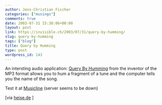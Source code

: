 ```yaml
---
author: Jens-Christian Fischer
categories: ["musings"]
comments: true
date: 2003-07-31 15:38:06+00:00
layout: post
link: https://invisible.ch/2003/07/31/query-by-humming/
slug: query-by-humming
tags: ["blog"]
title: Query by Humming
type: post
wordpress_id: 143
---
```


An intersting audio application: [Query By Humming](https://cebit2003.fraunhofer.de/servlet/is/4107/) from the inventor of the MP3 format allows you to hum a fragment of a tune and the computer tells you the name of the song.

Test it at [Musicline](https://www.musicline.de/de/melodiesuche) (server seems to be down)

[via [heise.de](https://www.heise.de/newsticker/data/jk-31.07.03-010/) ]
